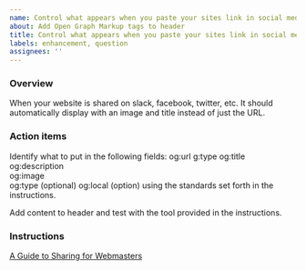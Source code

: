 ```yaml
---
name: Control what appears when you paste your sites link in social media sites
about: Add Open Graph Markup tags to header
title: Control what appears when you paste your sites link in social media sites
labels: enhancement, question
assignees: ''
---
```


### Overview

When your website is shared on slack, facebook, twitter, etc. It should automatically display with an image and title instead of just the URL.

### Action items

Identify what to put in the following fields:
og:url
g:type
og:title
og:description\
og:image\
og:type (optional)
og:local (option)
using the standards set forth in the instructions.

Add content to header and test with the tool provided in the instructions.

### Instructions

[A Guide to Sharing for Webmasters](https://developers.facebook.com/docs/sharing/webmasters#markup)
